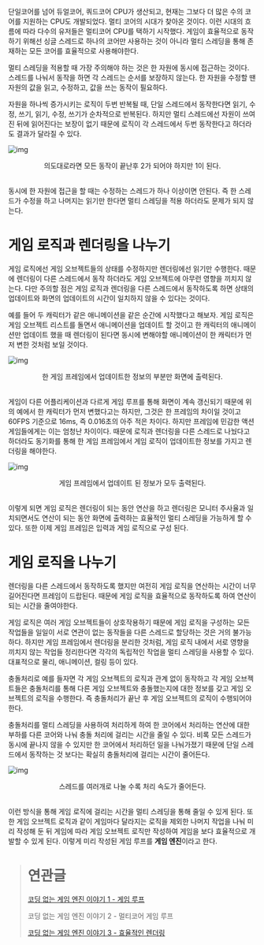단일코어를 넘어 듀얼코어, 쿼드코어 CPU가 생산되고, 현재는 그보다 더 많은 수의 코어를 지원하는 CPU도 개발되었다. 멀티 코어의 시대가 찾아온 것이다. 이런 시대의 흐름에 따라 다수의 유저들은 멀티코어 CPU를 택하기 시작했다. 게임이 효율적으로 동작하기 위해선 싱글 스레드로 하나의 코어만 사용하는 것이 아니라 멀티 스레딩을 통해 존재하는 모든 코어를 효율적으로 사용해야한다.

 멀티 스레딩을 적용할 때 가장 주의해야 하는 것은 한 자원에 동시에 접근하는 것이다. 스레드를 나눠서 동작을 하면 각 스레드는 순서를 보장하지 않는다. 한 자원을 수정할 땐 자원의 값을 읽고, 수정하고, 값을 쓰는 동작이 필요하다. 

 자원을 하나씩 증가시키는 로직이 두번 반복될 때, 단일 스레드에서 동작한다면 읽기, 수정, 쓰기, 읽기, 수정, 쓰기가 순차적으로 반복된다. 하지만 멀티 스레드에선 자원이 쓰여진 뒤에 읽어진다는 보장이 없기 때문에 로직이 각 스레드에서 두번 동작한다고 하더라도 결과가 달라질 수 있다.

![img](https://lh6.googleusercontent.com/PUWRCXFAojwepqo-hSAXE8jOaVPfq-CWEDyNWye8U8KnEzFGZZqLHziOeNFE5LVsNp6WRUIYz6UxOzHwh75HZM99ntq46iHxIsvw4hBeso5-uoqRWwiiO_4FoKtUreygDAMyGjzt)

<center>의도대로라면 모든 동작이 끝난후 2가 되어야 하지만 1이 된다.</center><br/>

 동시에 한 자원에 접근을 할 때는 수정하는 스레드가 하나 이상이면 안된다. 즉 한 스레드가 수정을 하고 나머지는 읽기만 한다면 멀티 스레딩을 적용 하더라도 문제가 되지 않는다.

# 게임 로직과 렌더링을 나누기

 게임 로직에선 게임 오브젝트들의 상태를 수정하지만 렌더링에선 읽기만 수행한다. 때문에 렌더링이 다른 스레드에서 동작 하더라도 게임 오브젝트에 아무런 영향을 끼치지 않는다. 다만 주의할 점은 게임 로직과 렌더링을 다른 스레드에서 동작하도록 하면 상태의 업데이트와 화면의 업데이트의 시간이 일치하지 않을 수 있다는 것이다.

 예를 들어 두 캐릭터가 같은 애니메이션을 같은 순간에 시작했다고 해보자. 게임 로직은 게임 오브젝트 리스트를 돌면서 애니메이션을 업데이트 할 것이고 한 캐릭터의 애니메이션만 업데이트 했을 때 렌더링이 된다면 동시에 변해야할 애니메이션이 한 캐릭터가 먼저 변한 것처럼 보일 것이다.

![img](https://lh5.googleusercontent.com/5MRWFKHZe5yE82sW2AaHhVi5EMoY386pFoU0SDIoA1PT8z0GJbBRHgvCMa_zsu0eFkZMQ9gdFAdcAyeI01gPdBZr3hBg3biSKv_b7VxG_mf9fjgzv2KjGAr0zHtjHHd1XSMbglMo)

<center>한 게임 프레임에서 업데이트한 정보의 부분만 화면에 출력된다.</center><br />

 게임이 다른 어플리케이션과 다르게 게임 루프를 통해 화면이 계속 갱신되기 때문에 위의 예에서 한 캐릭터가 먼저 변했다고는 하지만, 그것은 한 프레임의 차이일 것이고 60FPS 기준으로 16ms, 즉 0.016초의 아주 적은 차이다. 하지만 프레임에 민감한 액션 게임들에게는 이는 엄청난 차이이다. 때문에 로직과 렌더링을 다른 스레드로 나눴다고 하더라도 동기화를 통해 한 게임 프레임에서 게임 로직이 업데이트한 정보를 가지고 렌더링을 해야한다.

![img](https://lh4.googleusercontent.com/t_kWGy8YKbZb1eCW0Fgn7f6jb2LjIJp_-2ck4yOwGYQffnwVw16PRx82U2w2jfsBcs0i4jD9BOCJHGsuFLlJzzsc3Xuf5E8-lsaMawmfR8VL8zvK0Hml_g2QSliGC2T22EOhhBj3)

<center>게임 프레임에서 업데이트 된 정보가 모두 출력된다.</center><br />

 이렇게 되면 게임 로직은 렌더링이 되는 동안 연산을 하고 렌더링은 모니터 주사율과 일치되면서도 연산이 되는 동안 화면에 출력하는 효율적인 멀티 스레딩을 가능하게 할 수 있다. 또한 이제 게임 프레임은 입력과 게임 로직으로 구성 된다.

# 게임 로직을 나누기

 렌더링을 다른 스레드에서 동작하도록 했지만 여전히 게임 로직을 연산하는 시간이 너무 길어진다면 프레임이 드랍된다.  때문에 게임 로직을 효율적으로 동작하도록 하여 연산이 되는 시간을 줄여야한다.

 게임 로직은 여러 게임 오브젝트들이 상호작용하기 때문에 게임 로직을 구성하는 모든 작업들을 일일이 서로 연관이 없는 동작들을 다른 스레드로 할당하는 것은 거의 불가능하다. 하지만 게임 프레임에서 렌더링을 분리한 것처럼, 게임 로직 내에서 서로 영향을 끼치지 않는 작업들 정리한다면 각각의 독립적인 작업을 멀티 스레딩을 사용할 수 있다. 대표적으로 물리, 애니메이션, 컬링 등이 있다.

 충돌처리로 예를 들자면 각 게임 오브젝트의 로직과 관계 없이 동작하고 각 게임 오브젝트들은 충돌처리를 통해 다른 게임 오브젝트와 충돌했는지에 대한 정보를 갖고 게임 오브젝트의 로직을 수행한다. 즉 충돌처리가 끝난 후 게임 오브젝트의 로직이 수행되어야 한다.

 충돌처리를 멀티 스레딩을 사용하여 처리하게 하여 한 코어에서 처리하는 연산에 대한 부하를 다른 코어와 나눠 충돌 처리에 걸리는 시간을 줄일 수 있다. 비록 모든 스레드가 동시에 끝나지 않을 수 있지만 한 코어에서 처리하던 일을 나눠가졌기 때문에 단일 스레드에서 동작하는 것 보다는 확실히 충돌처리에 걸리는 시간이 줄어든다.

![img](https://lh6.googleusercontent.com/JWVa0fdEfbl-YOGZzNZYaf-vRO_iL4LNcwGLqEotyXHfgPmQzizORw_tb1Y36leLu-3Laz8cTM9d0tawLk5Grz5Vg_JdVitfh3Oh7hCBGVOFKVmjT2RlDqFYRNF6uhdpXM2ecbv9)

<center>스레드를 여러개로 나눌 수록 처리 속도가 줄어든다.</center><br />

 이런 방식을 통해 게임 로직에 걸리는 시간을 멀티 스레딩을 통해 줄일 수 있게 된다. 또한 게임 오브젝트 로직과 같이 게임마다 달라지는 로직을 제외한 나머지 작업을 나눠 미리 작성해 둔 뒤 게임에 따라 게임 오브젝트 로직만 작성하여 게임을 보다 효율적으로 개발할 수 있게 된다. 이렇게 미리 작성된 게임 루프를 **게임 엔진**이라고 한다.

> # 연관글
>
> [코딩 없는 게임 엔진 이야기 1 - 게임 루프](https://hychul.github.io/game/2018/10/20/game-loop/)
>
> 코딩 없는 게임 엔진 이야기 2 - 멀티코어 게임 루프
>
> [코딩 없는 게임 엔진 이야기 3 - 효율적인 렌더링](https://hychul.github.io/game/2018/11/29/rendering-optimization/)

